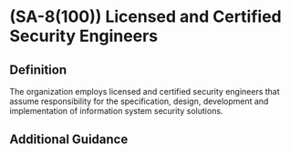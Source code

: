 
# (SA-8(100)) Licensed and Certified Security Engineers

## Definition

The organization employs licensed and certified security engineers that assume responsibility for the specification, design, development and implementation of information system security solutions.

## Additional Guidance


